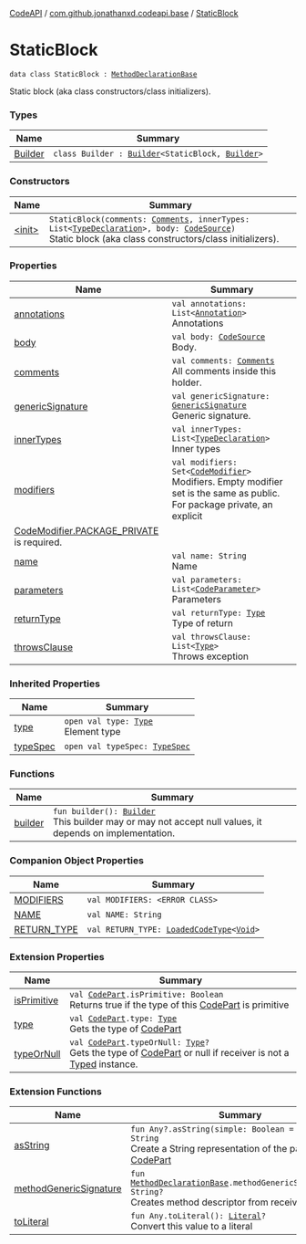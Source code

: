 [CodeAPI](../../index.md) / [com.github.jonathanxd.codeapi.base](../index.md) / [StaticBlock](.)

# StaticBlock

`data class StaticBlock : `[`MethodDeclarationBase`](../-method-declaration-base/index.md)

Static block (aka class constructors/class initializers).

### Types

| Name | Summary |
|---|---|
| [Builder](-builder/index.md) | `class Builder : `[`Builder`](../-method-declaration-base/-builder/index.md)`<StaticBlock, `[`Builder`](-builder/index.md)`>` |

### Constructors

| Name | Summary |
|---|---|
| [&lt;init&gt;](-init-.md) | `StaticBlock(comments: `[`Comments`](../../com.github.jonathanxd.codeapi.base.comment/-comments/index.md)`, innerTypes: List<`[`TypeDeclaration`](../-type-declaration/index.md)`>, body: `[`CodeSource`](../../com.github.jonathanxd.codeapi/-code-source/index.md)`)`<br>Static block (aka class constructors/class initializers). |

### Properties

| Name | Summary |
|---|---|
| [annotations](annotations.md) | `val annotations: List<`[`Annotation`](../-annotation/index.md)`>`<br>Annotations |
| [body](body.md) | `val body: `[`CodeSource`](../../com.github.jonathanxd.codeapi/-code-source/index.md)<br>Body. |
| [comments](comments.md) | `val comments: `[`Comments`](../../com.github.jonathanxd.codeapi.base.comment/-comments/index.md)<br>All comments inside this holder. |
| [genericSignature](generic-signature.md) | `val genericSignature: `[`GenericSignature`](../../com.github.jonathanxd.codeapi.generic/-generic-signature/index.md)<br>Generic signature. |
| [innerTypes](inner-types.md) | `val innerTypes: List<`[`TypeDeclaration`](../-type-declaration/index.md)`>`<br>Inner types |
| [modifiers](modifiers.md) | `val modifiers: Set<`[`CodeModifier`](../-code-modifier/index.md)`>`<br>Modifiers. Empty modifier set is the same as public. For package private, an explicit
[CodeModifier.PACKAGE_PRIVATE](../-code-modifier/-p-a-c-k-a-g-e_-p-r-i-v-a-t-e.md) is required. |
| [name](name.md) | `val name: String`<br>Name |
| [parameters](parameters.md) | `val parameters: List<`[`CodeParameter`](../-code-parameter/index.md)`>`<br>Parameters |
| [returnType](return-type.md) | `val returnType: `[`Type`](http://docs.oracle.com/javase/6/docs/api/java/lang/reflect/Type.html)<br>Type of return |
| [throwsClause](throws-clause.md) | `val throwsClause: List<`[`Type`](http://docs.oracle.com/javase/6/docs/api/java/lang/reflect/Type.html)`>`<br>Throws exception |

### Inherited Properties

| Name | Summary |
|---|---|
| [type](../-method-declaration-base/type.md) | `open val type: `[`Type`](http://docs.oracle.com/javase/6/docs/api/java/lang/reflect/Type.html)<br>Element type |
| [typeSpec](../-method-declaration-base/type-spec.md) | `open val typeSpec: `[`TypeSpec`](../-type-spec/index.md) |

### Functions

| Name | Summary |
|---|---|
| [builder](builder.md) | `fun builder(): `[`Builder`](-builder/index.md)<br>This builder may or may not accept null values, it depends on implementation. |

### Companion Object Properties

| Name | Summary |
|---|---|
| [MODIFIERS](-m-o-d-i-f-i-e-r-s.md) | `val MODIFIERS: <ERROR CLASS>` |
| [NAME](-n-a-m-e.md) | `val NAME: String` |
| [RETURN_TYPE](-r-e-t-u-r-n_-t-y-p-e.md) | `val RETURN_TYPE: `[`LoadedCodeType`](../../com.github.jonathanxd.codeapi.type/-loaded-code-type/index.md)`<`[`Void`](http://docs.oracle.com/javase/6/docs/api/java/lang/Void.html)`>` |

### Extension Properties

| Name | Summary |
|---|---|
| [isPrimitive](../../com.github.jonathanxd.codeapi.util/is-primitive.md) | `val `[`CodePart`](../../com.github.jonathanxd.codeapi/-code-part/index.md)`.isPrimitive: Boolean`<br>Returns true if the type of this [CodePart](../../com.github.jonathanxd.codeapi/-code-part/index.md) is primitive |
| [type](../../com.github.jonathanxd.codeapi.util/type.md) | `val `[`CodePart`](../../com.github.jonathanxd.codeapi/-code-part/index.md)`.type: `[`Type`](http://docs.oracle.com/javase/6/docs/api/java/lang/reflect/Type.html)<br>Gets the type of [CodePart](../../com.github.jonathanxd.codeapi/-code-part/index.md) |
| [typeOrNull](../../com.github.jonathanxd.codeapi.util/type-or-null.md) | `val `[`CodePart`](../../com.github.jonathanxd.codeapi/-code-part/index.md)`.typeOrNull: `[`Type`](http://docs.oracle.com/javase/6/docs/api/java/lang/reflect/Type.html)`?`<br>Gets the type of [CodePart](../../com.github.jonathanxd.codeapi/-code-part/index.md) or null if receiver is not a [Typed](../-typed/index.md) instance. |

### Extension Functions

| Name | Summary |
|---|---|
| [asString](../../com.github.jonathanxd.codeapi.util/kotlin.-any/as-string.md) | `fun Any?.asString(simple: Boolean = true): String`<br>Create a String representation of the part of this [CodePart](../../com.github.jonathanxd.codeapi/-code-part/index.md) |
| [methodGenericSignature](../../com.github.jonathanxd.codeapi.util/method-generic-signature.md) | `fun `[`MethodDeclarationBase`](../-method-declaration-base/index.md)`.methodGenericSignature(): String?`<br>Creates method descriptor from receiver. |
| [toLiteral](../../com.github.jonathanxd.codeapi.util.conversion/kotlin.-any/to-literal.md) | `fun Any.toLiteral(): `[`Literal`](../../com.github.jonathanxd.codeapi.literal/-literal/index.md)`?`<br>Convert this value to a literal |
